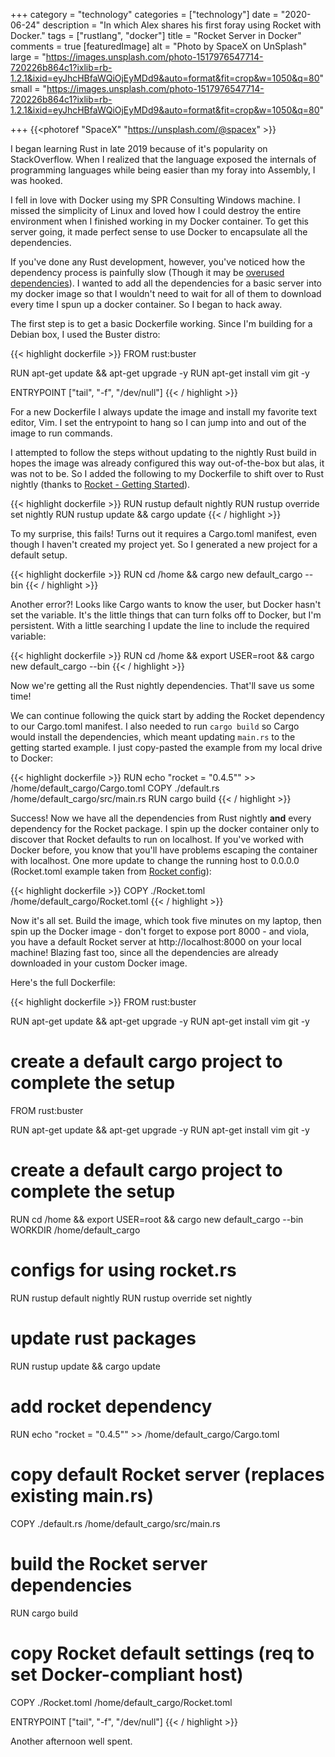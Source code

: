 +++
category = "technology"
categories = ["technology"]
date = "2020-06-24"
description = "In which Alex shares his first foray using Rocket with Docker."
tags = ["rustlang", "docker"]
title = "Rocket Server in Docker"
comments = true
[featuredImage]
  alt = "Photo by SpaceX on UnSplash"
  large = "https://images.unsplash.com/photo-1517976547714-720226b864c1?ixlib=rb-1.2.1&ixid=eyJhcHBfaWQiOjEyMDd9&auto=format&fit=crop&w=1050&q=80"
  small = "https://images.unsplash.com/photo-1517976547714-720226b864c1?ixlib=rb-1.2.1&ixid=eyJhcHBfaWQiOjEyMDd9&auto=format&fit=crop&w=1050&q=80"

+++
{{<photoref "SpaceX" "https://unsplash.com/@spacex" >}}

I began learning Rust in late 2019 because of it's popularity on StackOverflow. When I realized that the language exposed the internals of programming languages while being easier than my foray into Assembly, I was hooked.

I fell in love with Docker using my SPR Consulting Windows machine. I missed the simplicity of Linux and loved how I could destroy the entire environment when I finished working in my Docker container. To get this server going, it made perfect sense to use Docker to encapsulate all the dependencies.

If you've done any Rust development, however, you've noticed how the dependency process is painfully slow (Though it may be [overused dependencies](https://blog.kodewerx.org/2020/06/the-rust-compiler-isnt-slow-we-are.html)). I wanted to add all the dependencies for a basic server into my docker image so that I wouldn't need to wait for all of them to download every time I spun up a docker container. So I began to hack away.

The first step is to get a basic Dockerfile working. Since I'm building for a Debian box, I used the Buster distro:

{{< highlight dockerfile >}}
FROM rust:buster

RUN apt-get update && apt-get upgrade -y
RUN apt-get install vim git -y

ENTRYPOINT ["tail", "-f", "/dev/null"]
{{< / highlight >}}

For a new Dockerfile I always update the image and install my favorite text editor, Vim. I set the entrypoint to hang so I can jump into and out of the image to run commands.

I attempted to follow the steps without updating to the nightly Rust build in hopes the image was already configured this way out-of-the-box but alas, it was not to be. So I added the following to my Dockerfile to shift over to Rust nightly (thanks to [Rocket - Getting Started](https://rocket.rs/v0.4/guide/getting-started/)).

{{< highlight dockerfile >}}
RUN rustup default nightly
RUN rustup override set nightly
RUN rustup update && cargo update
{{< / highlight >}}

To my surprise, this fails! Turns out it requires a Cargo.toml manifest, even though I haven't created my project yet. So I generated a new project for a default setup.

{{< highlight dockerfile >}}
RUN cd /home && cargo new default_cargo --bin
{{< / highlight >}}

Another error?! Looks like Cargo wants to know the user, but Docker hasn't set the variable. It's the little things that can turn folks off to Docker, but I'm persistent. With a little searching I update the line to include the required variable:

{{< highlight dockerfile >}}
RUN cd /home && export USER=root && cargo new default_cargo --bin
{{< / highlight >}}

Now we're getting all the Rust nightly dependencies. That'll save us some time!

We can continue following the quick start by adding the Rocket dependency to our Cargo.toml manifest. I also needed to run `cargo build` so Cargo would install the dependencies, which meant updating `main.rs` to the getting started example. I just copy-pasted the example from my local drive to Docker:

{{< highlight dockerfile >}}
RUN echo "rocket = \"0.4.5\"" >> /home/default_cargo/Cargo.toml
COPY ./default.rs /home/default_cargo/src/main.rs
RUN cargo build
{{< / highlight >}}

Success! Now we have all the dependencies from Rust nightly **and** every dependency for the Rocket package. I spin up the docker container only to discover that Rocket defaults to run on localhost. If you've worked with Docker before, you know that you'll have problems escaping the container with localhost. One more update to change the running host to 0.0.0.0 (Rocket.toml example taken from [Rocket config](https://rocket.rs/v0.4/guide/configuration/)):

{{< highlight dockerfile >}}
COPY ./Rocket.toml /home/default_cargo/Rocket.toml
{{< / highlight >}}

Now it's all set. Build the image, which took five minutes on my laptop, then spin up the Docker image - don't forget to expose port 8000 - and viola, you have a default Rocket server at http://localhost:8000 on your local machine! Blazing fast too, since all the dependencies are already downloaded in your custom Docker image.

Here's the full Dockerfile:

{{< highlight dockerfile >}}
FROM rust:buster

RUN apt-get update && apt-get upgrade -y
RUN apt-get install vim git -y

# create a default cargo project to complete the setup
FROM rust:buster

RUN apt-get update && apt-get upgrade -y
RUN apt-get install vim git -y

# create a default cargo project to complete the setup
RUN cd /home && export USER=root && cargo new default_cargo --bin
WORKDIR /home/default_cargo

# configs for using rocket.rs
RUN rustup default nightly
RUN rustup override set nightly

# update rust packages
RUN rustup update && cargo update

# add rocket dependency
RUN echo "rocket = \"0.4.5\"" >> /home/default_cargo/Cargo.toml

# copy default Rocket server (replaces existing main.rs)
COPY ./default.rs /home/default_cargo/src/main.rs

# build the Rocket server dependencies
RUN cargo build

# copy Rocket default settings (req to set Docker-compliant host)
COPY ./Rocket.toml /home/default_cargo/Rocket.toml

ENTRYPOINT ["tail", "-f", "/dev/null"]
{{< / highlight >}}

Another afternoon well spent.
